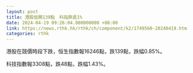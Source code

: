 ```yaml
---
layout: post
title: 港股低開139點　科指跌逾1%
date: 2024-04-19 09:26:04.000000000 +08:00
link: https://news.rthk.hk/rthk/ch/component/k2/1749560-20240419.htm
categories: rthk
---
```


港股在競價時段下跌，恒生指數報16246點，跌139點，跌幅0.85%。

科技指數報3308點，跌48點，跌幅1.43%。
